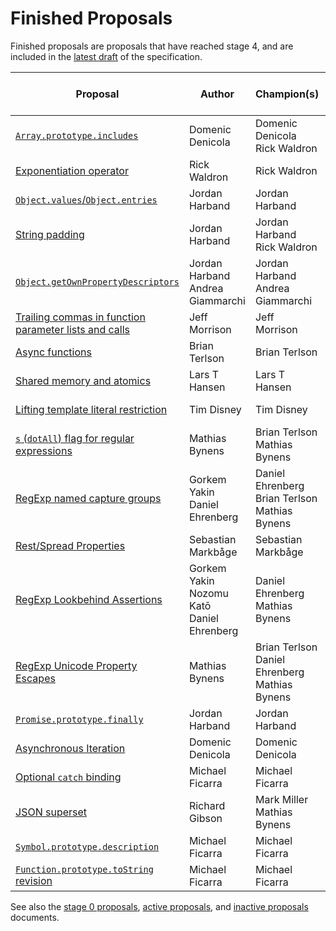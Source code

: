 # Finished Proposals

Finished proposals are proposals that have reached stage 4, and are included in the [latest draft](https://tc39.github.io/ecma262/) of the specification.

| Proposal                                                                 | Author                                              | Champion(s)                                             | TC39 meeting notes                        | Expected Publication Year |
| ------------------------------------------------------------------------ | --------------------------------------------------- | ------------------------------------------------------- | ----------------------------------------- | ------------------------- |
| [`Array.prototype.includes`][array-includes]                             | Domenic Denicola                                    | Domenic Denicola<br />Rick Waldron                      | [November 2015][array-includes-notes]     | 2016                      |
| [Exponentiation operator][exponentiation]                                | Rick Waldron                                        | Rick Waldron                                            | [January 2016][exponentiation-notes]      | 2016                      |
| [`Object.values`/`Object.entries`][object-values-entries]                | Jordan Harband                                      | Jordan Harband                                          | [March 2016][object-values-entries-notes] | 2017                      |
| [String padding][string-padding]                                         | Jordan Harband                                      | Jordan Harband<br />Rick Waldron                        | [May 2016][string-padding-notes]          | 2017                      |
| [`Object.getOwnPropertyDescriptors`][object-gopds]                       | Jordan Harband<br />Andrea Giammarchi               | Jordan Harband<br />Andrea Giammarchi                   | [May 2016][object-gopds-notes]            | 2017                      |
| [Trailing commas in function parameter lists and calls][function-commas] | Jeff Morrison                                       | Jeff Morrison                                           | [July 2016][function-commas-notes]        | 2017                      |
| [Async functions][async-await]                                           | Brian Terlson                                       | Brian Terlson                                           | [July 2016][async-await-notes]            | 2017                      |
| [Shared memory and atomics][atomics]                                     | Lars T Hansen                                       | Lars T Hansen                                           | [January 2017][atomics-notes]             | 2017                      |
| [Lifting template literal restriction][template-literal-lift]            | Tim Disney                                          | Tim Disney                                              | [March 2017][template-literal-lift-notes] | 2018                      |
| [`s` (`dotAll`) flag for regular expressions][dot-all]                   | Mathias Bynens                                      | Brian Terlson<br />Mathias Bynens                       | [November 2017][dot-all-notes]            | 2018                      |
| [RegExp named capture groups][named-groups]                              | Gorkem Yakin<br />Daniel Ehrenberg                  | Daniel Ehrenberg<br />Brian Terlson<br />Mathias Bynens | [November 2017][named-groups-notes]       | 2018                      |
| [Rest/Spread Properties][object-rest-spread]                             | Sebastian Markbåge                                  | Sebastian Markbåge                                      | [January 2018][object-rest-spread-notes]  | 2018                      |
| [RegExp Lookbehind Assertions][lookbehind]                               | Gorkem Yakin<br />Nozomu Katō<br />Daniel Ehrenberg | Daniel Ehrenberg<br />Mathias Bynens                    | [January 2018][lookbehind-notes]          | 2018                      |
| [RegExp Unicode Property Escapes][unicode-escapes]                       | Mathias Bynens                                      | Brian Terlson<br />Daniel Ehrenberg<br />Mathias Bynens | [January 2018][unicode-escapes-notes]     | 2018                      |
| [`Promise.prototype.finally`][finally]                                   | Jordan Harband                                      | Jordan Harband                                          | [January 2018][finally-notes]             | 2018                      |
| [Asynchronous Iteration][async-iteration]                                | Domenic Denicola                                    | Domenic Denicola                                        | [January 2018][async-iteration-notes]     | 2018                      |
| [Optional `catch` binding][optional-catch]                               | Michael Ficarra                                     | Michael Ficarra                                         | [May 2018][optional-catch-notes]          | 2019                      |
| [JSON superset][json-superset]                                           | Richard Gibson                                      | Mark Miller<br />Mathias Bynens                         | [May 2018][json-superset-notes]           | 2019                      |
| [`Symbol.prototype.description`][symbol-description]                     | Michael Ficarra                                     | Michael Ficarra                                         | November 2018                             | 2019
| [`Function.prototype.toString` revision][function-to-string]             | Michael Ficarra                                     | Michael Ficarra                                         | November 2018                             | 2019

See also the [stage 0 proposals](stage-0-proposals.md), [active proposals](README.md), and [inactive proposals](inactive-proposals.md) documents.

[array-includes]: https://github.com/tc39/Array.prototype.includes
[array-includes-notes]: https://github.com/rwaldron/tc39-notes/blob/master/es7/2015-11/nov-17.md#arrayprototypeincludes
[exponentiation]: https://github.com/rwaldron/exponentiation-operator
[exponentiation-notes]: https://github.com/rwaldron/tc39-notes/blob/master/es7/2016-01/2016-01-28.md#5xviii-exponentiation-operator-rw
[object-values-entries]: https://github.com/tc39/proposal-object-values-entries
[object-values-entries-notes]: https://github.com/rwaldron/tc39-notes/blob/master/es7/2016-03/march-29.md#objectvalues--objectentries
[string-padding]: https://github.com/tc39/proposal-string-pad-start-end
[string-padding-notes]: https://github.com/rwaldron/tc39-notes/blob/master/es7/2016-05/may-25.md#stringprototypepadstartend-jhd
[object-gopds]: https://github.com/ljharb/proposal-object-getownpropertydescriptors
[object-gopds-notes]: https://github.com/rwaldron/tc39-notes/blob/master/es7/2016-05/may-25.md#objectgetownpropertydescriptors-jhd
[function-commas]: https://github.com/tc39/proposal-trailing-function-commas
[function-commas-notes]: https://github.com/rwaldron/tc39-notes/blob/master/es7/2016-07/jul-26.md#9ie-trailing-commas-in-functions
[async-await]: https://github.com/tc39/ecmascript-asyncawait
[async-await-notes]: https://github.com/rwaldron/tc39-notes/blob/master/es7/2016-07/jul-28.md#10iv-async-functions
[atomics]: https://github.com/tc39/ecmascript_sharedmem
[atomics-notes]: https://github.com/rwaldron/tc39-notes/blob/master/es7/2017-01/jan-24.md#13if-seeking-stage-4-for-sharedarraybuffer
[template-literal-lift]: https://github.com/tc39/proposal-template-literal-revision
[template-literal-lift-notes]: https://github.com/rwaldron/tc39-notes/blob/master/es8/2017-03/mar-21.md#10ia-template-literal-updates
[dot-all]: https://github.com/tc39/proposal-regexp-dotall-flag
[dot-all-notes]: https://github.com/rwaldron/tc39-notes/blob/master/es8/2017-11/nov-28.md#9ie-regexp-dotall-status-update
[named-groups]: https://github.com/tc39/proposal-regexp-named-groups
[named-groups-notes]: https://github.com/rwaldron/tc39-notes/blob/master/es8/2017-11/nov-28.md#9if-regexp-named-captures-status-update
[object-rest-spread]: https://github.com/tc39/proposal-object-rest-spread
[object-rest-spread-notes]: https://github.com/rwaldron/tc39-notes/blob/master/es8/2018-01/jan-23.md#restspread-properties-for-stage-4
[lookbehind]: https://github.com/tc39/proposal-regexp-lookbehind
[lookbehind-notes]: https://github.com/rwaldron/tc39-notes/blob/master/es8/2018-01/jan-23.md#conclusionresolution-16
[unicode-escapes]: https://github.com/tc39/proposal-regexp-unicode-property-escapes
[unicode-escapes-notes]: https://github.com/rwaldron/tc39-notes/blob/master/es8/2018-01/jan-24.md#conclusionresolution-1
[finally]: https://github.com/tc39/proposal-promise-finally
[finally-notes]: https://github.com/rwaldron/tc39-notes/blob/master/es8/2018-01/jan-24.md#conclusionresolution-2
[async-iteration]: https://github.com/tc39/proposal-async-iteration
[async-iteration-notes]: https://github.com/rwaldron/tc39-notes/blob/master/es8/2018-01/jan-25.md#conclusionresolution
[optional-catch]: https://github.com/tc39/proposal-optional-catch-binding
[optional-catch-notes]: https://github.com/tc39/tc39-notes/blob/master/es9/2018-05/may-22.md#conclusionresolution-7
[json-superset]: https://github.com/tc39/proposal-json-superset
[json-superset-notes]: https://github.com/tc39/tc39-notes/blob/master/es9/2018-05/may-22.md#conclusionresolution-8
[symbol-description]: https://github.com/tc39/proposal-Symbol-description
[function-to-string]: https://github.com/tc39/Function-prototype-toString-revision
